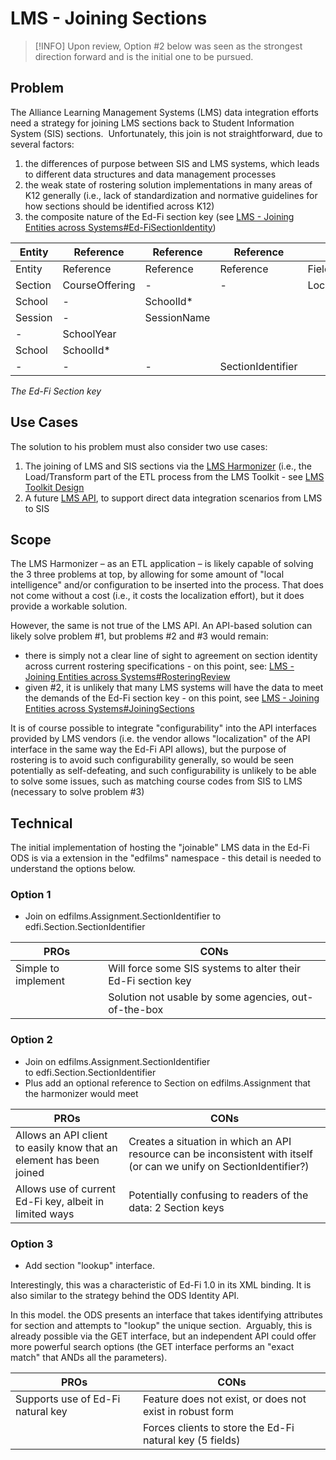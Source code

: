 # LMS - Joining Sections

> [!INFO] Upon review, Option #2 below was seen as the strongest direction
> forward and is the initial one to be pursued.

## Problem

The Alliance Learning Management Systems (LMS) data integration efforts need a
strategy for joining LMS sections back to Student Information System (SIS)
sections.  Unfortunately, this join is not straightforward, due to several
factors:

1. the differences of purpose between SIS and LMS systems, which leads to
   different data structures and data management processes
2.  the weak state of rostering solution implementations in many areas of K12
    generally (i.e., lack of standardization and normative guidelines for how
    sections should be identified across K12)
3. the composite nature of the Ed-Fi section key (see [LMS - Joining Entities
   across
   Systems#Ed-FiSectionIdentity](/display/EXCHANGE/LMS+-+Joining+Entities+across+Systems#LMSJoiningEntitiesacrossSystems-Ed-FiSectionIdentity))


| Entity  | Reference      | Reference   | Reference         | Field           |
| ------- | -------------- | ----------- | ----------------- | --------------- |
| Entity  | Reference      | Reference   | Reference         | Field           |
| Section | CourseOffering | \-          | \-                | LocalCourseCode |
| School  | \-             | SchoolId\*  |
| Session | \-             | SessionName |
| \-      | SchoolYear     |
| School  | SchoolId\*     |
| \-      | \-             | \-          | SectionIdentifier |

_The Ed-Fi Section key_

## Use Cases

The solution to his problem must also consider two use cases:

1. The joining of LMS and SIS sections via the [LMS
   Harmonizer](./LMS-HARMONIZER.md) (i.e., the Load/Transform part of the ETL
   process from the LMS Toolkit - see [LMS Toolkit Design](./README.md)
2. A future [LMS API](./LMS-API.md), to support direct data integration
   scenarios from LMS to SIS

## Scope

The LMS Harmonizer – as an ETL application – is likely capable of solving the 3
three problems at top, by allowing for some amount of "local intelligence"
and/or configuration to be inserted into the process. That does not come without
a cost (i.e., it costs the localization effort), but it does provide a workable
solution.

However, the same is not true of the LMS API. An API-based solution can likely
solve problem #1, but problems #2 and #3 would remain:

* there is simply not a clear line of sight to agreement on section identity
  across current rostering specifications - on this point, see: [LMS - Joining
  Entities across
  Systems#RosteringReview](/display/EXCHANGE/LMS+-+Joining+Entities+across+Systems#LMSJoiningEntitiesacrossSystems-RosteringReview)
* given #2, it is unlikely that many LMS systems will have the data to meet the
  demands of the Ed-Fi section key - on this point, see [LMS - Joining Entities
  across
  Systems#JoiningSections](/display/EXCHANGE/LMS+-+Joining+Entities+across+Systems#LMSJoiningEntitiesacrossSystems-JoiningSections)

It is of course possible to integrate "configurability" into the API interfaces
provided by LMS vendors (i.e. the vendor allows "localization" of the API
interface in the same way the Ed-Fi API allows), but the purpose of rostering is
to avoid such configurability generally, so would be seen potentially as
self-defeating, and such configurability is unlikely to be able to solve some
issues, such as matching course codes from SIS to LMS (necessary to solve
problem #3)

## Technical 

The initial implementation of hosting the "joinable" LMS data in the Ed-Fi ODS
is via a extension in the "edfilms" namespace - this detail is needed to
understand the options below.

### Option 1

* Join on edfilms.Assignment.SectionIdentifier to
   edfi.Section.SectionIdentifier

| PROs                | CONs                                                         |
| ------------------- | ------------------------------------------------------------ |
| Simple to implement | Will force some SIS systems to alter their Ed-Fi section key |
|                     | Solution not usable by some agencies, out-of-the-box         |

### Option 2

* Join on edfilms.Assignment.SectionIdentifier
  to edfi.Section.SectionIdentifier 
* Plus add an optional reference to Section on edfilms.Assignment that the
  harmonizer would meet

| PROs                                                                | CONs                                                                                                                 |
| ------------------------------------------------------------------- | -------------------------------------------------------------------------------------------------------------------- |
| Allows an API client to easily know that an element has been joined | Creates a situation in which an API resource can be inconsistent with itself (or can we unify on SectionIdentifier?) |
| Allows use of current Ed-Fi key, albeit in limited ways             | Potentially confusing to readers of the data: 2 Section keys                                                         |

### Option 3

* Add section "lookup" interface.

Interestingly, this was a characteristic of Ed-Fi 1.0 in its XML binding. It is
also similar to the strategy behind the ODS Identity API.

In this model. the ODS presents an interface that takes identifying attributes
for section and attempts to "lookup" the unique section.  Arguably, this is
already possible via the GET interface, but an independent API could offer more
powerful search options (the GET interface performs an "exact match" that ANDs
all the parameters).

| PROs                              | CONs                                                     |
| --------------------------------- | -------------------------------------------------------- |
| Supports use of Ed-Fi natural key | Feature does not exist, or does not exist in robust form |
|                                   | Forces clients to store the Ed-Fi natural key (5 fields) |
